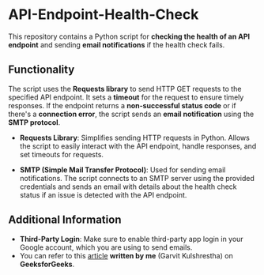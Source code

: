 # API-Endpoint-Health-Check

This repository contains a Python script for **checking the health of an API endpoint** and sending **email notifications** if the health check fails.

## Functionality

The script uses the **Requests library** to send HTTP GET requests to the specified API endpoint. It sets a **timeout** for the request to ensure timely responses. If the endpoint returns a **non-successful status code** or if there's a **connection error**, the script sends an **email notification** using the **SMTP protocol**.

- **Requests Library**: Simplifies sending HTTP requests in Python. Allows the script to easily interact with the API endpoint, handle responses, and set timeouts for requests.

- **SMTP (Simple Mail Transfer Protocol)**: Used for sending email notifications. The script connects to an SMTP server using the provided credentials and sends an email with details about the health check status if an issue is detected with the API endpoint.

## Additional Information

- **Third-Party Login**: Make sure to enable third-party app login in your Google account, which you are using to send emails.
- You can refer to this [article](https://www.geeksforgeeks.org/enabling-third-party-app-login-using-google-account/) **written by me** (Garvit Kulshrestha) on **GeeksforGeeks**.
